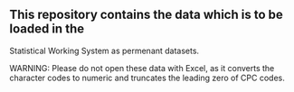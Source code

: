 ## This repository contains the data which is to be loaded in the
   Statistical Working System as permenant datasets.

WARNING: Please do not open these data with Excel, as it converts the
character codes to numeric and truncates the leading zero of CPC
codes.